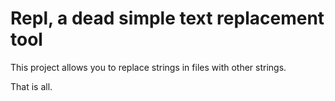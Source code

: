 # Repl, a dead simple text replacement tool

This project allows you to replace strings in files with other strings.

That is all.